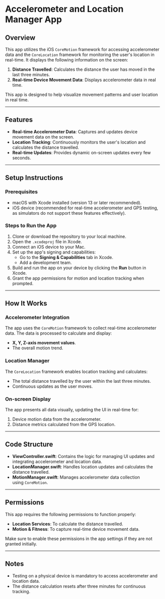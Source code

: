 Accelerometer and Location Manager App
======================================

Overview
--------

This app utilizes the iOS `CoreMotion` framework for accessing accelerometer data and the `CoreLocation` framework for monitoring the user's location in real-time. It displays the following information on the screen:

1.  **Distance Travelled**: Calculates the distance the user has moved in the last three minutes.
2.  **Real-time Device Movement Data**: Displays accelerometer data in real time.

This app is designed to help visualize movement patterns and user location in real time.

* * * * *

Features
--------

-   **Real-time Accelerometer Data**: Captures and updates device movement data on the screen.
-   **Location Tracking**: Continuously monitors the user's location and calculates the distance travelled.
-   **Real-time Updates**: Provides dynamic on-screen updates every few seconds.

* * * * *

Setup Instructions
------------------

### Prerequisites

-   macOS with Xcode installed (version 13 or later recommended).
-   iOS device (recommended for real-time accelerometer and GPS testing, as simulators do not support these features effectively).

### Steps to Run the App

1.  Clone or download the repository to your local machine.
2.  Open the `.xcodeproj` file in Xcode.
3.  Connect an iOS device to your Mac.
4.  Set up the app's signing and capabilities:
    -   Go to the **Signing & Capabilities** tab in Xcode.
    -   Add a development team.
5.  Build and run the app on your device by clicking the **Run** button in Xcode.
6.  Grant the app permissions for motion and location tracking when prompted.

* * * * *

How It Works
------------

### Accelerometer Integration

The app uses the `CoreMotion` framework to collect real-time accelerometer data. The data is processed to calculate and display:

-   **X, Y, Z-axis movement values**.
-   The overall motion trend.

### Location Manager

The `CoreLocation` framework enables location tracking and calculates:

-   The total distance travelled by the user within the last three minutes.
-   Continuous updates as the user moves.

### On-screen Display

The app presents all data visually, updating the UI in real-time for:

1.  Device motion data from the accelerometer.
2.  Distance metrics calculated from the GPS location.

* * * * *

Code Structure
--------------

-   **ViewController.swift**: Contains the logic for managing UI updates and integrating accelerometer and location data.
-   **LocationManager.swift**: Handles location updates and calculates the distance travelled.
-   **MotionManager.swift**: Manages accelerometer data collection using `CoreMotion`.

* * * * *

Permissions
-----------

This app requires the following permissions to function properly:

-   **Location Services**: To calculate the distance travelled.
-   **Motion & Fitness**: To capture real-time device movement data.

Make sure to enable these permissions in the app settings if they are not granted initially.

* * * * *

Notes
-----

-   Testing on a physical device is mandatory to access accelerometer and location data.
-   The distance calculation resets after three minutes for continuous tracking.
